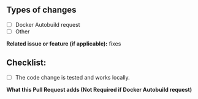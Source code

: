 ## Types of changes

- [ ] Docker Autobuild request
- [ ] Other

**Related issue or feature (if applicable):** fixes <link to issue>

## Checklist:
  - [ ] The code change is tested and works locally.

**What this Pull Request adds (Not Required if Docker Autobuild request)**
